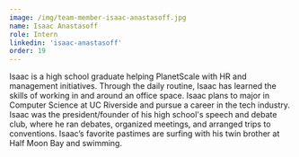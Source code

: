 ```yaml
---
image: /img/team-member-isaac-anastasoff.jpg
name: Isaac Anastasoff
role: Intern
linkedin: 'isaac-anastasoff'
order: 19
---
```


Isaac is a high school graduate helping PlanetScale with HR and management initiatives. Through the daily routine, Isaac has learned the skills of working in and around an office space. Isaac plans to major in Computer Science at UC Riverside and pursue a career in the tech industry. Isaac was the president/founder of his high school's speech and debate club, where he ran debates, organized meetings, and arranged trips to conventions. Isaac’s favorite pastimes are surfing with his twin brother at Half Moon Bay and swimming. 
